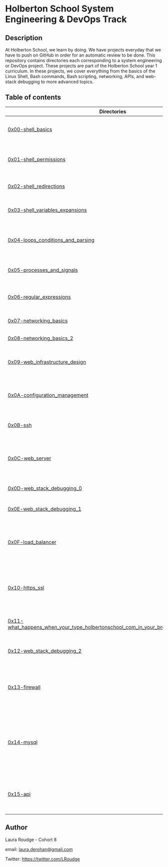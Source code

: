 # Holberton School System Engineering & DevOps Track

## Description
At Holberton School, we learn by doing. We have projects everyday that we have to push on GitHub in order for an automatic review to be done.
This repository contains directories each corresponding to a system engineering or DevOps project.
These projects are part of the Holberton School year 1 curriculum.
In these projects, we cover everything from the basics of the Linux Shell, Bash commands, Bash scripting, networking, APIs, and web-stack debugging to more advanced topics.

## Table of contents
Directories | Description
----------- | -----------
[0x00-shell_basics](./0x00-shell_basics) | Introduction to the basics of the Linux Shell
[0x01-shell_permissions](./0x01-shell_permissions) | Introduction to Shell permissions and the file system
[0x02-shell_redirections](./0x02-shell_redirections) | Introduction to Shell redirections
[0x03-shell_variables_expansions](./0x03-shell_variables_expansion) | Introduction to Shell variable expansions
[0x04-loops_conditions_and_parsing](./0x04-loops_conditions_and_parsing) | Introduction to Bash scripting with loops and conditions
[0x05-processes_and_signals](./0x05-processes_and_signals) | Introduction to processes and signals in the Shell
[0x06-regular_expressions](./0x06-regular_expressions) | Introduction to regular expressions in Ruby
[0x07-networking_basics](./0x07-networking_basics) | Introduction to networking
[0x08-networking_basics_2](./0x08-networking_basics_2) | Advanced networking
[0x09-web_infrastructure_design](./0x09-web_infrastructure_design) | Diagrams illustrating a Web Infrastructure (LAMP)
[0x0A-configuration_management](./0x0A-configuration_management) | Introduction to configuration management with Puppet
[0x0B-ssh](./0x0B-ssh) | Managing our own servers, and sshing into it
[0x0C-web_server](./0x0C-web_server) | Introduction to web servers and installing Nginx on our servers
[0x0D-web_stack_debugging_0](./0x0D-web_stack_debugging_0) | Introduction to web stack debugging
[0x0E-web_stack_debugging_1](./0x0E-web_stack_debugging_1) | Advanced web stack debugging
[0x0F-load_balancer](./0x0F-load_balancer) | Introduction to load-balancing and installing HAProxy on our own servers
[0x10-https_ssl](./0x10-https_ssl) | Introduction to HTTPS, SSL and getting our own SSL certificate for our servers
[0x11-what_happens_when_your_type_holbertonschool_com_in_your_browser_and_press_enter](./0x11-what_happens_when_your_type_holbertonschool_com_in_your_browser_and_press_enter) | Blog post explaining a web infrastructure
[0x12-web_stack_debugging_2](./0x12-web_stack_debugging_2) | More advanced web stack debugging
[0x13-firewall](./0x13-firewall) | Introduction to firewalls and setting up of a firewall on our own servers
[0x14-mysql](./0x14-mysql) | Introduction to Database clusters and setting up a Primary-Replica MySQL cluster on our own servers
[0x15-api](./0x15-api) | Querying an API and exporting data to JSON or CSV format

## Author

Laura Roudge - Cohort 8

email: laura.derohan@gmail.com

Twitter: https://twitter.com/LRoudge
